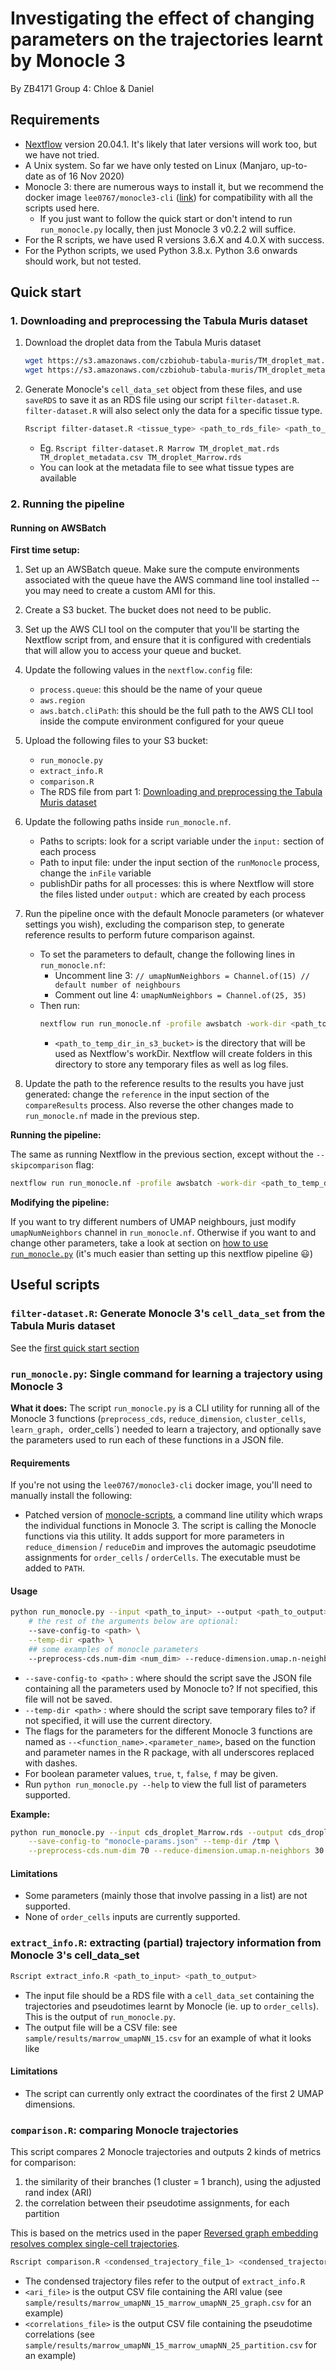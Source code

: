 # Investigating the effect of changing parameters on the trajectories learnt by Monocle 3

By ZB4171 Group 4: Chloe & Daniel

## Requirements

- [Nextflow](https://www.nextflow.io/) version 20.04.1. It's likely that later versions will work too, but we have not tried.
- A Unix system. So far we have only tested on Linux (Manjaro, up-to-date as of 16 Nov 2020)
- Monocle 3: there are numerous ways to install it, but we recommend the docker image `lee0767/monocle3-cli` ([link](https://hub.docker.com/r/lee0767/monocle3-cli)) for compatibility with all the scripts used here.
  - If you just want to follow the quick start or don't intend to run `run_monocle.py` locally, then just Monocle 3 v0.2.2 will suffice.
- For the R scripts, we have used R versions 3.6.X and 4.0.X with success.
- For the Python scripts, we used Python 3.8.x. Python 3.6 onwards should work, but not tested.

## Quick start

### 1. Downloading and preprocessing the Tabula Muris dataset <a id='quick-start-dataset'></a>

1. Download the droplet data from the Tabula Muris dataset 

    ``` sh
    wget https://s3.amazonaws.com/czbiohub-tabula-muris/TM_droplet_mat.rds
    wget https://s3.amazonaws.com/czbiohub-tabula-muris/TM_droplet_metadata.csv
    ```

1. Generate Monocle's `cell_data_set` object from these files, and use `saveRDS` to save it as an RDS file using our script `filter-dataset.R`. `filter-dataset.R` will also select only the data for a specific tissue type.

    ``` sh
    Rscript filter-dataset.R <tissue_type> <path_to_rds_file> <path_to_metadata> <path_to_output_rds_file>
    ```

    - Eg. `Rscript filter-dataset.R Marrow TM_droplet_mat.rds TM_droplet_metadata.csv TM_droplet_Marrow.rds`
    - You can look at the metadata file to see what tissue types are available

### 2. Running the pipeline

#### Running on AWSBatch

**First time setup:**

1. Set up an AWSBatch queue. Make sure the compute environments associated with the queue have the AWS command line tool installed -- you may need to create a custom AMI for this.
1. Create a S3 bucket. The bucket does not need to be public.
1. Set up the AWS CLI tool on the computer that you'll be starting the Nextflow script from, and ensure that it is configured with credentials that will allow you to access your queue and bucket.
1. Update the following values in the `nextflow.config` file:
   - `process.queue`: this should be the name of your queue
   - `aws.region`
   - `aws.batch.cliPath`: this should be the full path to the AWS CLI tool inside the compute environment configured for your queue
1. Upload the following files to your S3 bucket:
   - `run_monocle.py`
   - `extract_info.R`
   - `comparison.R`
   - The RDS file from part 1: [Downloading and preprocessing the Tabula Muris dataset](#quick-start-dataset)
1. Update the following paths inside `run_monocle.nf`.
   - Paths to scripts: look for a script variable under the `input:` section of each process
   - Path to input file: under the input section of the `runMonocle` process, change the `inFile` variable
   - publishDir paths for all processes: this is where Nextflow will store the files listed under `output:` which are created by each process
1. Run the pipeline once with the default Monocle parameters (or whatever settings you wish), excluding the comparison step, to generate reference results to perform future comparison against. 
    - To set the parameters to default, change the following lines in `run_monocle.nf`:
      - Uncomment line 3: `// umapNumNeighbors = Channel.of(15) // default number of neighbours`
      - Comment out line 4: `umapNumNeighbors = Channel.of(25, 35)`
    - Then run:
      ``` sh
      nextflow run run_monocle.nf -profile awsbatch -work-dir <path_to_temp_dir_in_s3_bucket> --skipcomparison
      ```
        - `<path_to_temp_dir_in_s3_bucket>` is the directory that will be used as Nextflow's workDir. Nextflow will create folders in this directory to store any temporary files as well as log files.

1. Update the path to the reference results to the results you have just generated: change the `reference` in the input section of the `compareResults` process. Also reverse the other changes made to `run_monocle.nf` made in the previous step.

**Running the pipeline:**

The same as running Nextflow in the previous section, except without the `--skipcomparison` flag:

``` sh
nextflow run run_monocle.nf -profile awsbatch -work-dir <path_to_temp_dir_in_s3_bucket>
```

**Modifying the pipeline:**

If you want to try different numbers of UMAP neighbours, just modify `umapNumNeighbors` channel in `run_monocle.nf`. Otherwise if you want to and change other parameters, take a look at section on [how to use `run_monocle.py`](#run-monocle-py-usage) (it's much easier than setting up this nextflow pipeline :smiley:)

## Useful scripts

### `filter-dataset.R`: Generate Monocle 3's `cell_data_set` from the Tabula Muris dataset

See the [first quick start section](#quick-start-dataset)

### `run_monocle.py`: Single command for learning a trajectory using Monocle 3

**What it does:** The script `run_monocle.py` is a CLI utility for running all of the Monocle 3 functions (`preprocess_cds`, `reduce_dimension`, `cluster_cells`, `learn_graph, `order_cells`) needed to learn a trajectory, and optionally save the parameters used to run each of these functions in a JSON file.

#### Requirements

If you're not using the `lee0767/monocle3-cli` docker image, you'll need to manually install the following:

- Patched version of [monocle-scripts](https://github.com/chloelee767/monocle-scripts/tree/zb4171), a command line utility which wraps the individual functions in Monocle 3. The script is calling the Monocle functions via this utility. It adds support for more parameters in `reduce_dimension` / `reduceDim` and improves the automagic pseudotime assignments for `order_cells` / `orderCells`. The executable must be added to `PATH`.

#### Usage <a id='run-monocle-py-usage'>

``` sh
python run_monocle.py --input <path_to_input> --output <path_to_output> \ # required
    # the rest of the arguments below are optional:
    --save-config-to <path> \
    --temp-dir <path> \
    ## some examples of monocle parameters
    --preprocess-cds.num-dim <num_dim> --reduce-dimension.umap.n-neighbors <num_neighbors>
```

- `--save-config-to <path>` : where should the script save the JSON file containing all the parameters used by Monocle to? If not specified, this file will not be saved.
- `--temp-dir <path>` : where should the script save temporary files to? if not specified, it will use the current directory.
- The flags for the parameters for the different Monocle 3 functions are named as `--<function_name>.<parameter_name>`, based on the function and parameter names in the R package, with all underscores replaced with dashes.
- For boolean parameter values, `true`, `t`, `false`, `f` may be given.
- Run `python run_monocle.py --help` to view the full list of parameters supported.

**Example:**

``` sh
python run_monocle.py --input cds_droplet_Marrow.rds --output cds_droplet_Marrow.trajectory.rds \
    --save-config-to "monocle-params.json" --temp-dir /tmp \
    --preprocess-cds.num-dim 70 --reduce-dimension.umap.n-neighbors 30
```

#### Limitations
- Some parameters (mainly those that involve passing in a list) are not supported.
- None of `order_cells` inputs are currently supported.

### `extract_info.R`: extracting (partial) trajectory information from Monocle 3's cell_data_set

``` sh
Rscript extract_info.R <path_to_input> <path_to_output>
```

- The input file should be a RDS file with a `cell_data_set` containing the trajectories and pseudotimes learnt by Monocle (ie. up to `order_cells`). This is the output of `run_monocle.py`. 
- The output file will be a CSV file: see `sample/results/marrow_umapNN_15.csv` for an example of what it looks like

#### Limitations
- The script can currently only extract the coordinates of the first 2 UMAP dimensions.

### `comparison.R`: comparing Monocle trajectories

This script compares 2 Monocle trajectories and outputs 2 kinds of metrics for comparison:

1. the similarity of their branches (1 cluster = 1 branch), using the adjusted rand index (ARI)
2. the correlation between their pseudotime assignments, for each partition

This is based on the metrics used in the paper [Reversed graph embedding resolves complex single-cell trajectories](https://www.nature.com/nmeth/journal/vaop/ncurrent/full/nmeth.4402.html).

``` sh
Rscript comparison.R <condensed_trajectory_file_1> <condensed_trajectory_file_2> <ari_file> <correlations_file>
```
- The condensed trajectory files refer to the output of `extract_info.R`
- `<ari_file>` is the output CSV file containing the ARI value (see `sample/results/marrow_umapNN_15_marrow_umapNN_25_graph.csv` for an example)
- `<correlations_file>` is the output CSV file containing the pseudotime correlations (see `sample/results/marrow_umapNN_15_marrow_umapNN_25_partition.csv` for an example)


